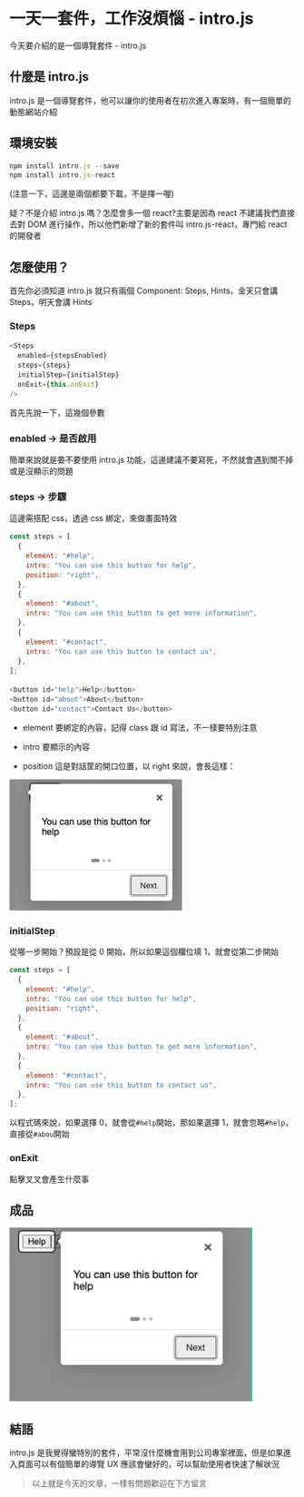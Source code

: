 # 一天一套件，工作沒煩惱 - intro.js

今天要介紹的是一個導覽套件 - intro.js

## 什麼是 intro.js

intro.js 是一個導覽套件，他可以讓你的使用者在初次進入專案時，有一個簡單的動態網站介紹

## 環境安裝

```js
npm install intro.js --save
npm install intro.js-react
```

(注意一下，這邊是兩個都要下載，不是擇一喔)

疑？不是介紹 intro.js 嗎？怎麼會多一個 react?主要是因為 react 不建議我們直接去對 DOM 進行操作，所以他們新增了新的套件叫 intro.js-react，專門給 react 的開發者

## 怎麼使用？

首先你必須知道 intro.js 就只有兩個 Component: Steps, Hints，金天只會講 Steps，明天會講 Hints

### Steps

```js
<Steps
  enabled={stepsEnabled}
  steps={steps}
  initialStep={initialStep}
  onExit={this.onExit}
/>
```

首先先說一下，這幾個參數

### enabled -> 是否啟用

簡單來說就是要不要使用 intro.js 功能，這邊建議不要寫死，不然就會遇到關不掉或是沒顯示的問題

### steps -> 步驟

這邊需搭配 css，透過 css 綁定，來做畫面特效

```js
const steps = [
  {
    element: "#help",
    intro: "You can use this button for help",
    position: "right",
  },
  {
    element: "#about",
    intro: "You can use this button to get more information",
  },
  {
    element: "#contact",
    intro: "You can use this button to contact us",
  },
];

<button id="help">Help</button>
<button id="about">About</button>
<button id="contact">Contact Us</button>
```

- element
  要綁定的內容，記得 class 跟 id 寫法，不一樣要特別注意
- intro
  要顯示的內容

- position
  這是對話筐的開口位置，以 right 來說，會長這樣：

![right](./image/introjs/position-right.png)

### initialStep

從哪一步開始？預設是從 0 開始，所以如果這個欄位填 1，就會從第二步開始

```js
const steps = [
  {
    element: "#help",
    intro: "You can use this button for help",
    position: "right",
  },
  {
    element: "#about",
    intro: "You can use this button to get more information",
  },
  {
    element: "#contact",
    intro: "You can use this button to contact us",
  },
];
```

以程式碼來說，如果選擇 0，就會從`#help`開始，那如果選擇 1，就會忽略`#help`，直接從`#abou`開始

### onExit

點擊叉叉會產生什麼事

## 成品

![result](./image/introjs/%E8%9E%A2%E5%B9%95%E9%8C%84%E8%A3%BD%202022-09-06%20%E4%B8%8B%E5%8D%889.56.31.gif)

## 結語

intro.js 是我覺得蠻特別的套件，平常沒什麼機會用到公司專案裡面，但是如果進入頁面可以有個簡單的導覽 UX 應該會蠻好的，可以幫助使用者快速了解狀況

> 以上就是今天的文章，一樣有問題歡迎在下方留言
